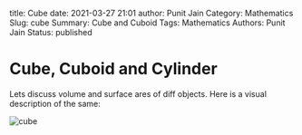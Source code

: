 title: Cube
date: 2021-03-27 21:01
author: Punit Jain
Category: Mathematics
Slug: cube
Summary: Cube and Cuboid
Tags: Mathematics
Authors: Punit Jain
Status: published

# Cube, Cuboid and Cylinder
Lets discuss volume and surface ares of diff objects.
Here is a visual description of the same:

![cube]

[cube]: {static}/images/cube.jpg



